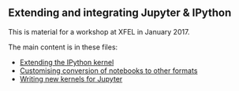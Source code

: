 ## Extending and integrating Jupyter & IPython

This is material for a workshop at XFEL in January 2017.

The main content is in these files:

* [Extending the IPython kernel](Extending%20IPython.ipynb)
* [Customising conversion of notebooks to other formats](nbconvert_templates/Nbconvert%20templates.ipynb)
* [Writing new kernels for Jupyter](New%20kernels.ipynb)
